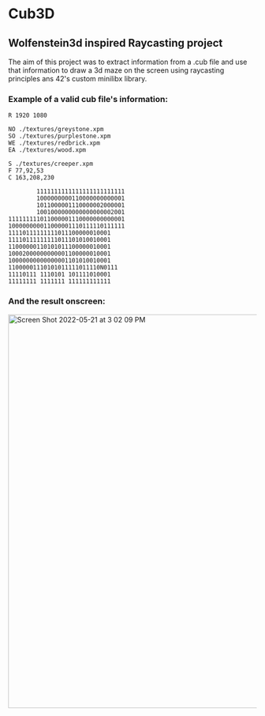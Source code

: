 # Cub3D
## Wolfenstein3d inspired Raycasting project

The aim of this project was to extract information from a .cub file and use that information to draw a 3d maze on the screen using raycasting principles ans 42's custom minilibx library.

### Example of a valid cub file's information:
```
R 1920 1080

NO ./textures/greystone.xpm
SO ./textures/purplestone.xpm
WE ./textures/redbrick.xpm
EA ./textures/wood.xpm

S ./textures/creeper.xpm
F 77,92,53
C 163,208,230

		1111111111111111111111111
		1000000000110000000000001
		1011000001110000002000001
		1001000000000000000002001
111111111011000001110000000000001
100000000011000001110111110111111
11110111111111011100000010001
11110111111111011101010010001
11000000110101011100000010001
10002000000000001100000010001
10000000000000001101010010001
11000001110101011111011110N0111
11110111 1110101 101111010001
11111111 1111111 111111111111
```

### And the result onscreen:

<img width="797" alt="Screen Shot 2022-05-21 at 3 02 09 PM" src="https://user-images.githubusercontent.com/105823790/169653063-fd878958-df57-4bb5-9fb4-148fbe29bd04.png">


